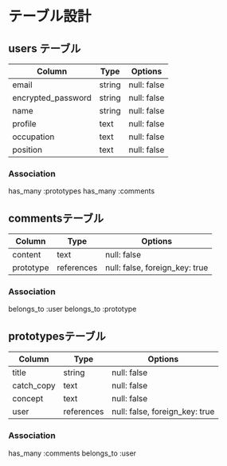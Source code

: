 # テーブル設計

## users テーブル

| Column             | Type   | Options     |
| ------------------ | ------ | ----------- |
| email              | string | null: false |
| encrypted_password | string | null: false |
| name               | string | null: false |
| profile            | text   | null: false |
| occupation         | text   | null: false |
| position           | text   | null: false |

### Association

has_many :prototypes
has_many :comments

## commentsテーブル

| Column             | Type       | Options                        |
| ------------------ | ------     | -----------                    |
| content            | text       | null: false                    |
| prototype          | references | null: false, foreign_key: true |

### Association

belongs_to :user
belongs_to :prototype

## prototypesテーブル

| Column              | Type        | Options                        |
| ------------------  | ------      | -----------                    |
| title               | string      | null: false                    |
| catch_copy          | text        | null: false                    |
| concept             | text        | null: false                    |
| user                | references  | null: false, foreign_key: true |

### Association

has_many :comments
belongs_to :user
